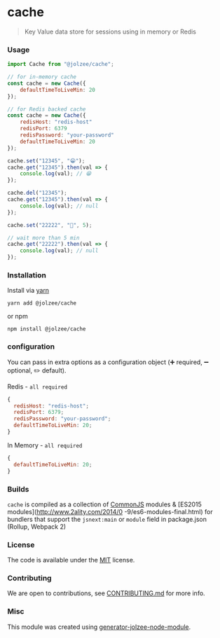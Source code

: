 # cache

> Key Value data store for sessions using in memory or Redis

### Usage

```js
import Cache from "@jolzee/cache";

// for in-memory cache
const cache = new Cache({
	defaultTimeToLiveMin: 20
});

// for Redis backed cache
const cache = new Cache({
	redisHost: "redis-host"
	redisPort: 6379
	redisPassword: "your-password"
	defaultTimeToLiveMin: 20
});

cache.set("12345", "😁");
cache.get("12345").then(val => {
	console.log(val); // 😁
});

cache.del("12345");
cache.get("12345").then(val => {
	console.log(val); // null
});

cache.set("22222", "🚀", 5);

// wait more than 5 min
cache.get("22222").then(val => {
	console.log(val); // null
});
```

### Installation

Install via [yarn](https://github.com/yarnpkg/yarn)

    yarn add @jolzee/cache

or npm

    npm install @jolzee/cache

### configuration

You can pass in extra options as a configuration object (➕ required, ➖ optional, ✏️ default).

Redis - `all required`

```js
{
  redisHost: "redis-host";
  redisPort: 6379;
  redisPassword: "your-password";
  defaultTimeToLiveMin: 20;
}
```

In Memory - `all required`

```js
{
  defaultTimeToLiveMin: 20;
}
```

### Builds

`cache` is compiled as a collection of [CommonJS](http://webpack.github.io/docs/commonjs.html) modules & [ES2015 modules](http://www.2ality.com/2014/0
-9/es6-modules-final.html) for bundlers that support the `jsnext:main` or `module` field in package.json (Rollup, Webpack 2)

### License

The code is available under the [MIT](LICENSE) license.

### Contributing

We are open to contributions, see [CONTRIBUTING.md](CONTRIBUTING.md) for more info.

### Misc

This module was created using [generator-jolzee-node-module](https://github.com/jolzee/generator-jolzee-node-module).
